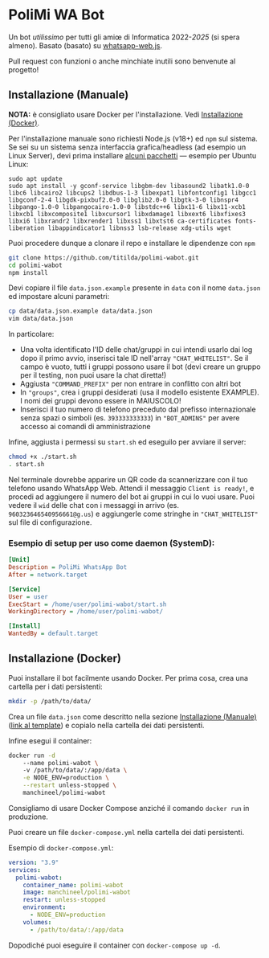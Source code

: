 # PoliMi WA Bot

Un bot *utilissimo* per tutti gli amiœ di Informatica 2022-*2025* (si spera almeno). Basato (basato) su [whatsapp-web.js](https://wwebjs.dev/).

Pull request con funzioni o anche minchiate inutili sono benvenute al progetto!

## Installazione (Manuale)

**NOTA:** è consigliato usare Docker per l'installazione. Vedi [Installazione (Docker)](#installazione-docker).

Per l'installazione manuale sono richiesti Node.js (v18+) ed `npm` sul sistema. Se sei su un sistema senza interfaccia grafica/headless (ad esempio un Linux Server), devi prima installare [alcuni pacchetti](https://wwebjs.dev/guide/#installation-on-no-gui-systems) — esempio per Ubuntu Linux:

```shell
sudo apt update
sudo apt install -y gconf-service libgbm-dev libasound2 libatk1.0-0 libc6 libcairo2 libcups2 libdbus-1-3 libexpat1 libfontconfig1 libgcc1 libgconf-2-4 libgdk-pixbuf2.0-0 libglib2.0-0 libgtk-3-0 libnspr4 libpango-1.0-0 libpangocairo-1.0-0 libstdc++6 libx11-6 libx11-xcb1 libxcb1 libxcomposite1 libxcursor1 libxdamage1 libxext6 libxfixes3 libxi6 libxrandr2 libxrender1 libxss1 libxtst6 ca-certificates fonts-liberation libappindicator1 libnss3 lsb-release xdg-utils wget
```

Puoi procedere dunque a clonare il repo e installare le dipendenze con `npm`

```sh
git clone https://github.com/titilda/polimi-wabot.git
cd polimi-wabot
npm install
```

Devi copiare il file `data.json.example` presente in `data` con il nome `data.json` ed impostare alcuni parametri:

```sh
cp data/data.json.example data/data.json
vim data/data.json
```

In particolare:
  * Una volta identificato l'ID delle chat/gruppi in cui intendi usarlo dai log dopo il primo avvio, inserisci tale ID nell'array `"CHAT_WHITELIST"`. Se il campo è vuoto, tutti i gruppi possono usare il bot (devi creare un gruppo per il testing, non puoi usare la chat diretta!)
  * Aggiusta `"COMMAND_PREFIX"` per non entrare in conflitto con altri bot
  * In `"groups"`, crea i gruppi desiderati (usa il modello esistente EXAMPLE). I nomi dei gruppi devono essere in MAIUSCOLO!
  * Inserisci il tuo numero di telefono preceduto dal prefisso internazionale senza spazi o simboli (es. `393333333333`) in `"BOT_ADMINS"` per avere accesso ai comandi di amministrazione

Infine, aggiusta i permessi su `start.sh` ed eseguilo per avviare il server:

```sh
chmod +x ./start.sh
. start.sh
```

Nel terminale dovrebbe apparire un QR code da scannerizzare con il tuo telefono usando WhatsApp Web. Attendi il messaggio `Client is ready!`, e procedi ad aggiungere il numero del bot ai gruppi in cui lo vuoi usare. Puoi vedere il `wid` delle chat con i messaggi in arrivo (es. `960323646540956661@g.us`) e aggiungerle come stringhe in `"CHAT_WHITELIST"` sul file di configurazione.

### Esempio di setup per uso come daemon (SystemD):

```ini
[Unit]
Description = PoliMi WhatsApp Bot
After = network.target

[Service]
User = user
ExecStart = /home/user/polimi-wabot/start.sh
WorkingDirectory = /home/user/polimi-wabot/

[Install]
WantedBy = default.target
```

## Installazione (Docker)

Puoi installare il bot facilmente usando Docker. Per prima cosa, crea una cartella per i dati persistenti:

```sh
mkdir -p /path/to/data/
```

Crea un file `data.json` come descritto nella sezione [Installazione (Manuale)](#installazione-manuale) ([link al template](data/data.json.example)) e copialo nella cartella dei dati persistenti.

Infine esegui il container:

```sh
docker run -d
    --name polimi-wabot \ 
    -v /path/to/data/:/app/data \
    -e NODE_ENV=production \
    --restart unless-stopped \
    manchineel/polimi-wabot
```

Consigliamo di usare Docker Compose anziché il comando `docker run` in produzione.

Puoi creare un file `docker-compose.yml` nella cartella dei dati persistenti.

Esempio di `docker-compose.yml`:
```yaml
version: "3.9"
services:
  polimi-wabot:
    container_name: polimi-wabot
    image: manchineel/polimi-wabot
    restart: unless-stopped
    environment:
      - NODE_ENV=production
    volumes:
      - /path/to/data/:/app/data
```

Dopodiché puoi eseguire il container con `docker-compose up -d`.